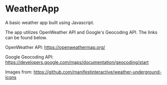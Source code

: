 # WeatherApp
A basic weather app built using Javascript. 

The app utilizes OpenWeather API and Google's Geocoding API. The links can be found below. 

OpenWeather API: https://openweathermap.org/

Google Geocoding API: https://developers.google.com/maps/documentation/geocoding/start

Images from: https://github.com/manifestinteractive/weather-underground-icons
